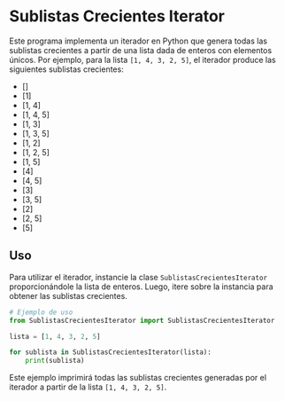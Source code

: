 # Sublistas Crecientes Iterator

Este programa implementa un iterador en Python que genera todas las sublistas crecientes a partir de una lista dada de enteros con elementos únicos. Por ejemplo, para la lista `[1, 4, 3, 2, 5]`, el iterador produce las siguientes sublistas crecientes:

- []
- [1]
- [1, 4]
- [1, 4, 5]
- [1, 3]
- [1, 3, 5]
- [1, 2]
- [1, 2, 5]
- [1, 5]
- [4]
- [4, 5]
- [3]
- [3, 5]
- [2]
- [2, 5]
- [5]

## Uso

Para utilizar el iterador, instancie la clase `SublistasCrecientesIterator` proporcionándole la lista de enteros. Luego, itere sobre la instancia para obtener las sublistas crecientes.

```python
# Ejemplo de uso
from SublistasCrecientesIterator import SublistasCrecientesIterator

lista = [1, 4, 3, 2, 5]

for sublista in SublistasCrecientesIterator(lista):
    print(sublista)
```

Este ejemplo imprimirá todas las sublistas crecientes generadas por el iterador a partir de la lista `[1, 4, 3, 2, 5]`.

